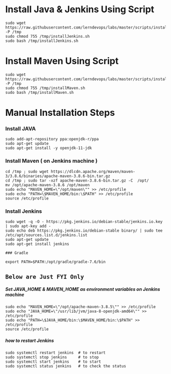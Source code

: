# Install Java & Jenkins Using Script
```
sudo wget https://raw.githubusercontent.com/lerndevops/labs/master/scripts/installJenkins.sh -P /tmp
sudo chmod 755 /tmp/installJenkins.sh
sudo bash /tmp/installJenkins.sh
```
# Install Maven Using Script
``` 
sudo wget https://raw.githubusercontent.com/lerndevops/labs/master/scripts/installMaven.sh -P /tmp
sudo chmod 755 /tmp/installMaven.sh
sudo bash /tmp/installMaven.sh
```

# Manual Installation Steps 
### Install JAVA
```
sudo add-apt-repository ppa:openjdk-r/ppa
sudo apt-get update
sudo apt-get install -y openjdk-11-jdk
```
### Install Maven  ( on Jenkins machine )
```
cd /tmp ; sudo wget https://dlcdn.apache.org/maven/maven-3/3.8.6/binaries/apache-maven-3.8.6-bin.tar.gz
cd /tmp ; sudo tar -xzf apache-maven-3.8.6-bin.tar.gz -C  /opt/
mv /opt/apache-maven-3.8.6 /opt/maven
sudo echo "MAVEN_HOME=\"/opt/maven\"" >> /etc/profile
sudo echo "PATH=\$MAVEN_HOME/bin:\$PATH" >> /etc/profile
source /etc/profile
````
### Install Jenkins
```
sudo wget -q -O - https://pkg.jenkins.io/debian-stable/jenkins.io.key | sudo apt-key add -
sudo echo deb https://pkg.jenkins.io/debian-stable binary/ | sudo tee /etc/apt/sources.list.d/jenkins.list
sudo apt-get update
sudo apt-get install jenkins

### Gradle 

export PATH=$PATH:/opt/gradle/gradle-7.6/bin
```
## `Below are Just FYI Only` 

##### Set JAVA_HOME & MAVEN_HOME as environment variables on Jenkins machine
```
sudo echo "MAVEN_HOME=\"/opt/apache-maven-3.8.5\"" >> /etc/profile
sudo echo "JAVA_HOME=\"/usr/lib/jvm/java-8-openjdk-amd64\"" >> /etc/profile 
sudo echo "PATH=\$JAVA_HOME/bin:\$MAVEN_HOME/bin:\$PATH" >> /etc/profile
source /etc/profile
```
##### how to restart Jenkins 
```
sudo systemctl restart jenkins  # to restart 
sudo systemctl stop jenkins     # to stop 
sudo systemctl start jenkins    # to start 
sudo systemctl status jenkins   # to check the status
```
